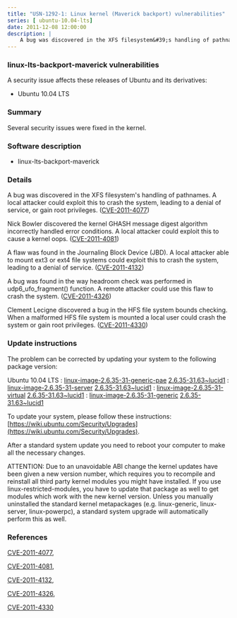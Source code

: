 ```yaml
---
title: "USN-1292-1: Linux kernel (Maverick backport) vulnerabilities"
series: [ ubuntu-10.04-lts]
date: 2011-12-08 12:00:00
description: |
    A bug was discovered in the XFS filesystem&#39;s handling of pathnames. A local attacker could exploit this to crash the system, leading to a denial of service, or gain root privileges. ([CVE-2011-4077](http://people.ubuntu.com/~ubuntu-security/cve/CVE-2011-4077))
--- 
```

 
 


### linux-lts-backport-maverick vulnerabilities

A security issue affects these releases of Ubuntu and its derivatives:

* Ubuntu 10.04 LTS

### Summary

Several security issues were fixed in the kernel. 

### Software description

* linux-lts-backport-maverick 

### Details

A bug was discovered in the XFS filesystem&#39;s handling of pathnames. A local attacker could exploit this to crash the system, leading to a denial of service, or gain root privileges. ([CVE-2011-4077](http://people.ubuntu.com/~ubuntu-security/cve/CVE-2011-4077))

Nick Bowler discovered the kernel GHASH message digest algorithm incorrectly handled error conditions. A local attacker could exploit this to cause a kernel oops. ([CVE-2011-4081](http://people.ubuntu.com/~ubuntu-security/cve/CVE-2011-4081))

A flaw was found in the Journaling Block Device (JBD). A local attacker able to mount ext3 or ext4 file systems could exploit this to crash the system, leading to a denial of service. ([CVE-2011-4132](http://people.ubuntu.com/~ubuntu-security/cve/CVE-2011-4132))

A bug was found in the way headroom check was performed in udp6_ufo_fragment() function. A remote attacker could use this flaw to crash the system. ([CVE-2011-4326](http://people.ubuntu.com/~ubuntu-security/cve/CVE-2011-4326))

Clement Lecigne discovered a bug in the HFS file system bounds checking. When a malformed HFS file system is mounted a local user could crash the system or gain root privileges. ([CVE-2011-4330](http://people.ubuntu.com/~ubuntu-security/cve/CVE-2011-4330)) 

### Update instructions

The problem can be corrected by updating your system to the following package version:

Ubuntu 10.04 LTS
 : [linux-image-2.6.35-31-generic-pae](https://launchpad.net/ubuntu/+source/linux-lts-backport-maverick) <span> [2.6.35-31.63~lucid1](https://launchpad.net/ubuntu/+source/linux-lts-backport-maverick/2.6.35-31.63~lucid1) </span> 
 : [linux-image-2.6.35-31-server](https://launchpad.net/ubuntu/+source/linux-lts-backport-maverick) <span> [2.6.35-31.63~lucid1](https://launchpad.net/ubuntu/+source/linux-lts-backport-maverick/2.6.35-31.63~lucid1) </span> 
 : [linux-image-2.6.35-31-virtual](https://launchpad.net/ubuntu/+source/linux-lts-backport-maverick) <span> [2.6.35-31.63~lucid1](https://launchpad.net/ubuntu/+source/linux-lts-backport-maverick/2.6.35-31.63~lucid1) </span> 
 : [linux-image-2.6.35-31-generic](https://launchpad.net/ubuntu/+source/linux-lts-backport-maverick) <span> [2.6.35-31.63~lucid1](https://launchpad.net/ubuntu/+source/linux-lts-backport-maverick/2.6.35-31.63~lucid1) </span> 

To update your system, please follow these instructions: [https://wiki.ubuntu.com/Security/Upgrades](https://wiki.ubuntu.com/Security/Upgrades).

After a standard system update you need to reboot your computer to make all the necessary changes.

ATTENTION: Due to an unavoidable ABI change the kernel updates have been given a new version number, which requires you to recompile and reinstall all third party kernel modules you might have installed. If you use linux-restricted-modules, you have to update that package as well to get modules which work with the new kernel version. Unless you manually uninstalled the standard kernel metapackages (e.g. linux-generic, linux-server, linux-powerpc), a standard system upgrade will automatically perform this as well. 

### References

 
 [CVE-2011-4077](http://people.ubuntu.com/~ubuntu-security/cve/CVE-2011-4077), 

 [CVE-2011-4081](http://people.ubuntu.com/~ubuntu-security/cve/CVE-2011-4081), 

 [CVE-2011-4132](http://people.ubuntu.com/~ubuntu-security/cve/CVE-2011-4132), 

 [CVE-2011-4326](http://people.ubuntu.com/~ubuntu-security/cve/CVE-2011-4326), 

 [CVE-2011-4330](http://people.ubuntu.com/~ubuntu-security/cve/CVE-2011-4330)
 

